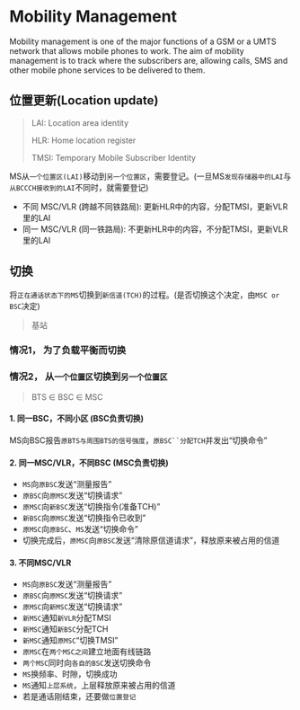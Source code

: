 # Mobility Management

Mobility management is one of the major functions of a GSM or a UMTS network that allows mobile phones to work. The aim of mobility management is to track where the subscribers are, allowing calls, SMS and other mobile phone services to be delivered to them.

## 位置更新\(Location update\)

> LAI: Location area identity
>
> HLR: Home location register
>
> TMSI: Temporary Mobile Subscriber Identity

MS从`一个位置区(LAI)`移动到`另一个位置区`，需要登记。\(一旦MS`发现存储器中的LAI`与`从BCCCH接收到的LAI`不同时，就需要登记\)

* 不同 MSC/VLR \(跨越不同铁路局\): 更新HLR中的内容，分配TMSI，更新VLR里的LAI
* 同一 MSC/VLR \(同一铁路局\): 不更新HLR中的内容，不分配TMSI，更新VLR里的LAI

## 切换

将`正在通话状态下的MS`切换到`新信道(TCH)`的过程。\(是否切换这个决定，由`MSC or BSC`决定\)

> 基站

### 情况1， 为了负载平衡而切换

### 情况2， 从`一个位置区`切换到`另一个位置区`

> BTS ∈ BSC ∈ MSC

#### 1. 同一BSC，不同小区 \(BSC负责切换\)

MS向BSC报告`原BTS与周围BTS的信号强度`，```原BSC``分配TCH```并发出“切换命令”

#### 2. 同一MSC/VLR，不同BSC \(MSC负责切换\)

* `MS`向`原BSC`发送“测量报告”
* `原BSC`向`原MSC`发送“切换请求”
* `原MSC`向`新BSC`发送“切换指令\(准备TCH\)”
* `新BSC`向`原MSC`发送“切换指令已收到”
* `原MSC`向`原BSC`、`MS`发送“切换命令”
* 切换完成后，`原MSC`向`原BSC`发送“清除原信道请求”，释放原来被占用的信道

#### 3. 不同MSC/VLR

* `MS`向`原BSC`发送“测量报告”
* `原BSC`向`原MSC`发送“切换请求”
* `原MSC`向`新MSC`发送“切换请求”
* `新MSC`通知`新VLR`分配TMSI
* `新MSC`通知`新BSC`分配TCH
* `新MSC`通知`原MSC`“切换TMSI”
* `原MSC`在`两个MSC之间`建立地面有线链路
* `两个MSC`同时向`各自的BSC`发送切换命令
* `MS`换频率、时隙，切换成功
* `MS`通知`上层系统`，上层释放原来被占用的信道
* 若是通话刚结束，还要做`位置登记`

